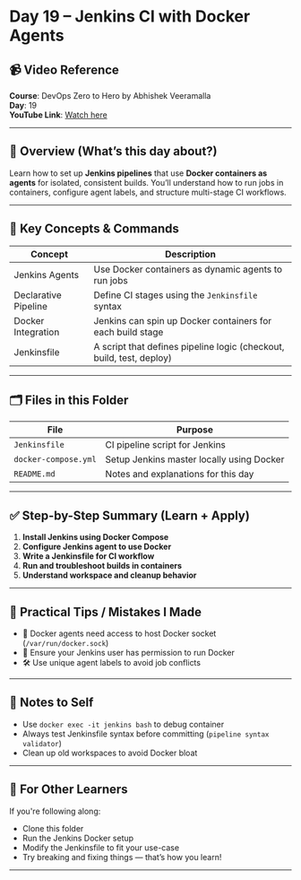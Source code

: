 # Day 19 – Jenkins CI with Docker Agents

## 📹 Video Reference
**Course**: DevOps Zero to Hero by Abhishek Veeramalla  
**Day**: 19  
**YouTube Link**: [Watch here](https://www.youtube.com/watch?v=zZfhAXfBvVA)

---

## 🧠 Overview (What’s this day about?)
Learn how to set up **Jenkins pipelines** that use **Docker containers as agents** for isolated, consistent builds. You’ll understand how to run jobs in containers, configure agent labels, and structure multi-stage CI workflows.

---

## 🔧 Key Concepts & Commands

| Concept              | Description |
|----------------------|-------------|
| Jenkins Agents       | Use Docker containers as dynamic agents to run jobs |
| Declarative Pipeline | Define CI stages using the `Jenkinsfile` syntax |
| Docker Integration   | Jenkins can spin up Docker containers for each build stage |
| Jenkinsfile          | A script that defines pipeline logic (checkout, build, test, deploy) |

---

## 🗂 Files in this Folder

| File | Purpose |
|------|---------|
| `Jenkinsfile` | CI pipeline script for Jenkins |
| `docker-compose.yml` | Setup Jenkins master locally using Docker |
| `README.md` | Notes and explanations for this day |

---

## ✅ Step-by-Step Summary (Learn + Apply)

1. **Install Jenkins using Docker Compose**
2. **Configure Jenkins agent to use Docker**
3. **Write a Jenkinsfile for CI workflow**
4. **Run and troubleshoot builds in containers**
5. **Understand workspace and cleanup behavior**

---

## 📌 Practical Tips / Mistakes I Made

- 🔐 Docker agents need access to host Docker socket (`/var/run/docker.sock`)
- 🐳 Ensure your Jenkins user has permission to run Docker
- 🛠 Use unique agent labels to avoid job conflicts

---

## 📓 Notes to Self

- Use `docker exec -it jenkins bash` to debug container
- Always test Jenkinsfile syntax before committing (`pipeline syntax validator`)
- Clean up old workspaces to avoid Docker bloat

---

## 🤝 For Other Learners

If you're following along:
- Clone this folder
- Run the Jenkins Docker setup
- Modify the Jenkinsfile to fit your use-case
- Try breaking and fixing things — that’s how you learn!

---

